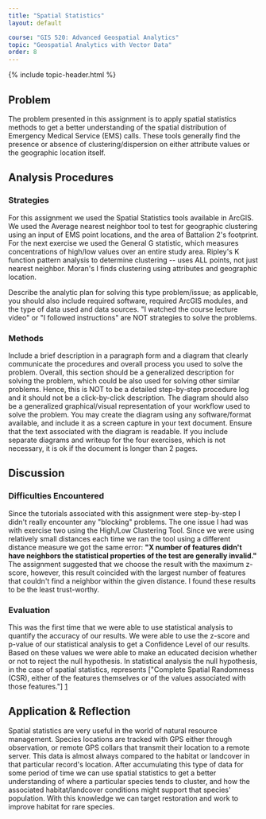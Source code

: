 ```yaml
---
title: "Spatial Statistics"
layout: default

course: "GIS 520: Advanced Geospatial Analytics"
topic: "Geospatial Analytics with Vector Data"
order: 8
---
```


{% include topic-header.html %}

## Problem

The problem presented in this assignment is to apply spatial statistics methods to get a better understanding of the spatial distribution of Emergency Medical Service (EMS) calls.  These tools generally find the presence or absence of clustering/dispersion on either attribute values or the geographic location itself.

## Analysis Procedures

### Strategies

For this assignment we used the Spatial Statistics tools available in ArcGIS.  We used the Average nearest neighbor tool to test for geographic clustering using an input of EMS point locations, and the area of Battalion 2's footprint.  For the next exercise we used the General G statistic, which measures concentrations of high/low values over an entire study area.
Ripley's K function pattern analysis to determine clustering -- uses ALL points, not just nearest neighbor.
Moran's I finds clustering using attributes and geographic location.

Describe the analytic plan for solving this type problem/issue; as applicable, you should also include required software, required ArcGIS modules, and the type of data used and data sources. "I watched the course lecture video" or "I followed instructions" are NOT strategies to solve the problems.

### Methods 

Include a brief description in a paragraph form and a diagram that clearly communicate the procedures and overall process you used to solve the problem. Overall, this section should be a generalized description for solving the problem, which could be also used for solving other similar problems. Hence, this is NOT to be a detailed step-by-step procedure log and it should not be a click-by-click description. The diagram should also be a generalized graphical/visual representation of your workflow used to solve the problem. You may create the diagram using any software/format available, and include it as a screen capture in your text document. Ensure that the text associated with the diagram is readable. If you include separate diagrams and writeup for the four exercises, which is not necessary, it is ok if the document is longer than 2 pages.

## Discussion

### Difficulties Encountered

Since the tutorials associated with this assignment were step-by-step I didn't really encounter any "blocking" problems.  The one issue I had was with exercise two using the High/Low Clustering Tool.  Since we were using relatively small distances each time we ran the tool using a different distance measure we got the same error: **"X number of features didn't have neighbors the statistical properties of the test are generally invalid."**  The assignment suggested that we choose the result with the maximum z-score, however, this result coincided with the largest number of features that couldn't find a neighbor within the given distance.  I found these results to be the least trust-worthy.

### Evaluation

This was the first time that we were able to use statistical analysis to quantify the accuracy of our results.  We were able to use the z-score and p-value of our statistical analysis to get a Confidence Level of our results.  Based on these values we were able to make an educated decision whether or not to reject the null hypothesis.  In statistical analysis the null hypothesis, in the case of spatial statistics, represents ["Complete Spatial Randomness (CSR), either of the features themselves or of the values associated with those features."] [1]  
  
## Application &amp; Reflection

Spatial statistics are very useful in the world of natural resource management.  Species locations are tracked with GPS either through observation, or remote GPS collars that transmit their location to a remote server.  This data is almost always compared to the habitat or landcover in that particular record's location.  After accumulating this type of data for some period of time we can use spatial statistics to get a better understanding of where a particular species tends to cluster, and how the associated habitat/landcover conditions might support that species' population.  With this knowledge we can target restoration and work to improve habitat for rare species.

[1]: http://resources.arcgis.com/en/help/main/10.2/index.html#//005p00000006000000 "ArcGIS Resources: What is a z-score? What is a p-value?"